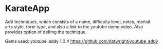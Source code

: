 # KarateApp

Add techniques, which consists of a name, difficulty level, notes, martial arts style, form type, and also a link to the youtube demo video. Also provides option of delting the technique.

Gems used:
youtube_addy 1.0.4
https://github.com/datwright/youtube_addy
